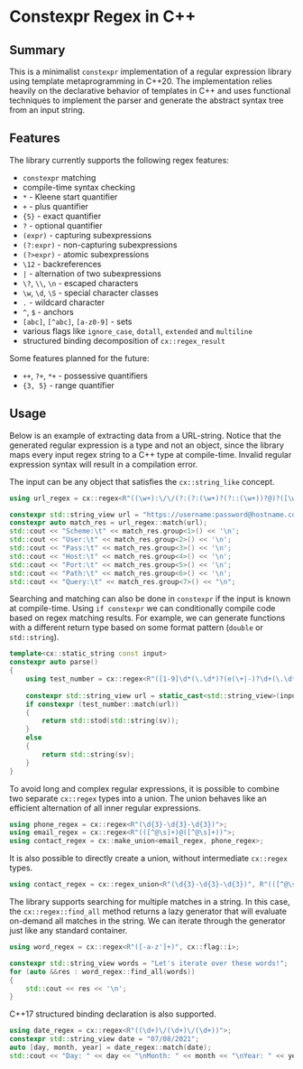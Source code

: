 # Constexpr Regex in C++

## Summary
This is a minimalist `constexpr` implementation of a regular expression
library using template metaprogramming in C++20. The implementation relies
heavily on the declarative behavior of templates in C++ and uses
functional techniques to implement the parser and generate the abstract syntax
tree from an input string.

## Features
The library currently supports the following regex features:
* `constexpr` matching
* compile-time syntax checking
* `*` - Kleene start quantifier
* `+` - plus quantifier
* `{5}` - exact quantifier
* `?` - optional quantifier
* `(expr)` - capturing subexpressions
* `(?:expr)` - non-capturing subexpressions
* `(?>expr)` - atomic subexpressions
* `\12` - backreferences
* `|` - alternation of two subexpressions
* `\?`, `\\`, `\n` - escaped characters
* `\w`, `\d`, `\S` - special character classes
* `.` - wildcard character
* `^`, `$` - anchors
* `[abc]`, `[^abc]`, `[a-z0-9]` - sets
* various flags like `ignore_case`, `dotall`, `extended` and `multiline`
* structured binding decomposition of `cx::regex_result`

Some features planned for the future:
* `++`, `?+`, `*+` - possessive quantifiers
* `{3, 5}` - range quantifier

## Usage
Below is an example of extracting data from a URL-string.
Notice that the generated regular expression is a type and not an object, since the library maps every
input regex string to a C++ type at compile-time. Invalid regular expression syntax will result
in a compilation error.

The input can be any object that satisfies the `cx::string_like` concept.
```cpp
using url_regex = cx::regex<R"((\w+):\/\/(?:(?:(\w+)?(?::(\w+))?@)?([\w.]+)(?::(\d+))?)?(?:(\/[-/\w]+)?\?([\w=&]+))?)">;

constexpr std::string_view url = "https://username:password@hostname.com:8080/path/to/resource?id=12345";
constexpr auto match_res = url_regex::match(url);
std::cout << "Scheme:\t" << match_res.group<1>() << '\n';
std::cout << "User:\t" << match_res.group<2>() << '\n';
std::cout << "Pass:\t" << match_res.group<3>() << '\n';
std::cout << "Host:\t" << match_res.group<4>() << '\n';
std::cout << "Port:\t" << match_res.group<5>() << '\n';
std::cout << "Path:\t" << match_res.group<6>() << '\n';
std::cout << "Query:\t" << match_res.group<7>() << "\n";
```

Searching and matching can also be done in `constexpr` if the input is known at
compile-time. Using `if constexpr` we can conditionally compile code based
on regex matching results. For example, we can generate functions with a different
return type based on some format pattern (`double` or `std::string`).
```cpp
template<cx::static_string const input>
constexpr auto parse()
{
    using test_number = cx::regex<R"([1-9]\d*(\.\d*)?(e(\+|-)?\d+(\.\d*)?)?)">;
    
    constexpr std::string_view url = static_cast<std::string_view>(input);
    if constexpr (test_number::match(url))
    {
        return std::stod(std::string(sv));
    }
    else
    {
        return std::string(sv);
    }
}
```

To avoid long and complex regular expressions, it is possible to combine two separate
`cx::regex` types into a union. The union behaves like an efficient alternation 
of all inner regular expressions.
```cpp
using phone_regex = cx::regex<R"(\d{3}-\d{3}-\d{3})">;
using email_regex = cx::regex<R"(([^@\s]+)@([^@\s]+))">;
using contact_regex = cx::make_union<email_regex, phone_regex>;
```
It is also possible to directly create a union, without intermediate `cx::regex`
types.
```cpp
using contact_regex = cx::regex_union<R"(\d{3}-\d{3}-\d{3})", R"(([^@\s]+)@([^@\s]+))">;
```

The library supports searching for multiple matches in a string. In this case,
the `cx::regex::find_all` method returns a lazy generator that will evaluate
on-demand all matches in the string. We can iterate through the generator
just like any standard container.
```cpp
using word_regex = cx::regex<R"([-a-z']+)", cx::flag::i>;

constexpr std::string_view words = "Let's iterate over these words!";
for (auto &&res : word_regex::find_all(words))
{
    std::cout << res << '\n';
}
```

C++17 structured binding declaration is also supported.
```cpp
using date_regex = cx::regex<R"((\d+)\/(\d+)\/(\d+))">;
constexpr std::string_view date = "07/08/2021";
auto [day, month, year] = date_regex::match(date);
std::cout << "Day: " << day << "\nMonth: " << month << "\nYear: " << year;
```

